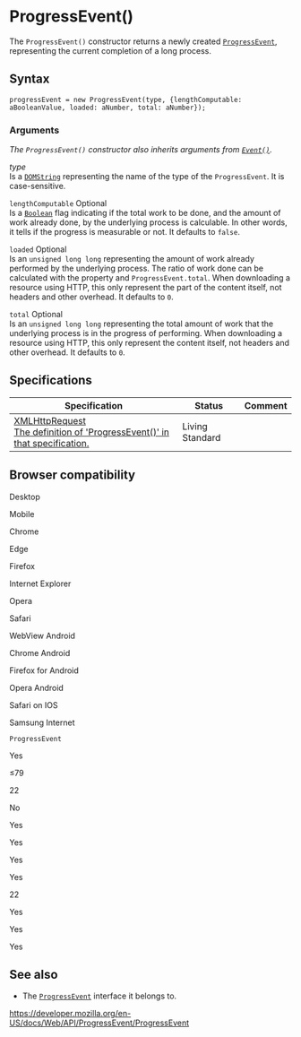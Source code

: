 # ProgressEvent()

The `ProgressEvent()` constructor returns a newly created [`ProgressEvent`](../progressevent), representing the current completion of a long process.

## Syntax

    progressEvent = new ProgressEvent(type, {lengthComputable: aBooleanValue, loaded: aNumber, total: aNumber});

### Arguments

_The `ProgressEvent()` constructor also inherits arguments from [`Event()`](../event/event)._

_type_  
Is a [`DOMString`](../domstring) representing the name of the type of the `ProgressEvent`. It is case-sensitive.

`lengthComputable` <span class="badge inline optional">Optional</span>  
Is a [`Boolean`](https://developer.mozilla.org/en-US/docs/Web/JavaScript/Reference/Global_Objects/Boolean) flag indicating if the total work to be done, and the amount of work already done, by the underlying process is calculable. In other words, it tells if the progress is measurable or not. It defaults to `false`.

`loaded` <span class="badge inline optional">Optional</span>  
Is an `unsigned long long` representing the amount of work already performed by the underlying process. The ratio of work done can be calculated with the property and `ProgressEvent.total`. When downloading a resource using HTTP, this only represent the part of the content itself, not headers and other overhead. It defaults to `0`.

`total` <span class="badge inline optional">Optional</span>  
Is an `unsigned long long` representing the total amount of work that the underlying process is in the progress of performing. When downloading a resource using HTTP, this only represent the content itself, not headers and other overhead. It defaults to `0`.

## Specifications

<table><thead><tr class="header"><th>Specification</th><th>Status</th><th>Comment</th></tr></thead><tbody><tr class="odd"><td><a href="https://xhr.spec.whatwg.org/#dom-progressevent-progressevent">XMLHttpRequest<br />
<span class="small">The definition of 'ProgressEvent()' in that specification.</span></a></td><td><span class="spec-living">Living Standard</span></td><td></td></tr></tbody></table>

## Browser compatibility

Desktop

Mobile

Chrome

Edge

Firefox

Internet Explorer

Opera

Safari

WebView Android

Chrome Android

Firefox for Android

Opera Android

Safari on IOS

Samsung Internet

`ProgressEvent`

Yes

≤79

22

No

Yes

Yes

Yes

Yes

22

Yes

Yes

Yes

## See also

- The [`ProgressEvent`](../progressevent) interface it belongs to.

<a href="https://developer.mozilla.org/en-US/docs/Web/API/ProgressEvent/ProgressEvent" class="_attribution-link">https://developer.mozilla.org/en-US/docs/Web/API/ProgressEvent/ProgressEvent</a>
